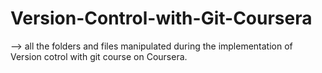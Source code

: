 # Version-Control-with-Git-Coursera
--> all the folders and files manipulated during the implementation of Version cotrol with git course on Coursera. 
